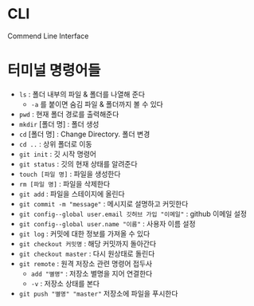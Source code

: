 # CLI

Commend Line Interface

# 터미널 명령어들

- `ls`  : 폴더 내부의 파일 & 폴더를 나열해 준다
  - `-a` 를 붙이면 숨김 파일 & 폴더까지 볼 수 있다
- `pwd` : 현재 폴더 경로를 출력해준다
- `mkdir` [폴더 명] : 폴더 생성
- `cd` [폴더 명] : Change Directory. 폴더 변경
- `cd ..` : 상위 폴더로 이동
- `git init` : 깃 시작 명령어
- `git status` : 깃의 현재 상태를 알려준다
- `touch [파일 명]` : 파일을 생성한다
- `rm [파일 명]` : 파일을 삭제한다
- `git add` : 파일을 스테이지에 올린다
- `git commit -m "message"` : 메시지로 설명하고 커밋한다
- `git config--global user.email 깃허브 가입 "이메일"` : github 이메일 설정
- `git config--global user.name "이름"` : 사용자 이름 설정
- `git log` : 커밋에 대한 정보를 가져올 수 있다
- `git checkout 커밋명` :  해당 커밋까지 돌아간다
- `git checkout master` : 다시 원상태로 돌린다
- `git remote` : 원격 저장소 관련 명령어 접두사
  - `add "별명"` : 저장소 별명을 지어 연결한다
  - `-v` : 저장소 상태를 본다
- `git push "별명" "master"` 저장소에 파일을 푸시한다